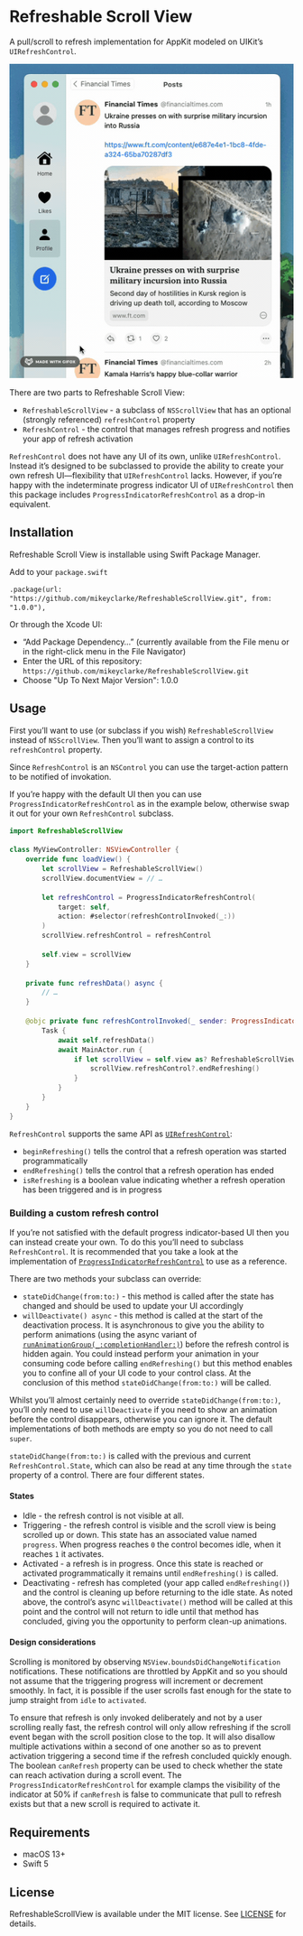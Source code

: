 # Refreshable Scroll View

A pull/scroll to refresh implementation for AppKit modeled on UIKit’s `UIRefreshControl`.

![Demonstration GIF](.github/main.gif)

There are two parts to Refreshable Scroll View:

- `RefreshableScrollView` - a subclass of `NSScrollView` that has an optional (strongly referenced) `refreshControl` property
- `RefreshControl` - the control that manages refresh progress and notifies your app of refresh activation

`RefreshControl` does not have any UI of its own, unlike `UIRefreshControl`. Instead it’s designed to be subclassed to
provide the ability to create your own refresh UI—flexibility that `UIRefreshControl` lacks. However, if you’re happy
with the indeterminate progress indicator UI of `UIRefreshControl` then this package includes `ProgressIndicatorRefreshControl`
as a drop-in equivalent.

## Installation

Refreshable Scroll View is installable using Swift Package Manager.

Add to your `package.swift`

```
.package(url: "https://github.com/mikeyclarke/RefreshableScrollView.git", from: "1.0.0"),
```

Or through the Xcode UI:

- “Add Package Dependency…” (currently available from the File menu or in the right-click menu in the File Navigator)
- Enter the URL of this repository: `https://github.com/mikeyclarke/RefreshableScrollView.git`
- Choose "Up To Next Major Version": 1.0.0

## Usage

First you’ll want to use (or subclass if you wish) `RefreshableScrollView` instead of `NSScrollView`. Then you’ll want
to assign a control to its `refreshControl` property.

Since `RefreshControl` is an `NSControl` you can use the target-action pattern to be notified of invokation.

If you’re happy with the default UI then you can use `ProgressIndicatorRefreshControl` as in the example below,
otherwise swap it out for your own `RefreshControl` subclass.

```swift
import RefreshableScrollView

class MyViewController: NSViewController {
    override func loadView() {
        let scrollView = RefreshableScrollView()
        scrollView.documentView = // …

        let refreshControl = ProgressIndicatorRefreshControl(
            target: self,
            action: #selector(refreshControlInvoked(_:))
        )
        scrollView.refreshControl = refreshControl

        self.view = scrollView
    }

    private func refreshData() async {
        // …
    }

    @objc private func refreshControlInvoked(_ sender: ProgressIndicatorRefreshControl) {
        Task {
            await self.refreshData()
            await MainActor.run {
                if let scrollView = self.view as? RefreshableScrollView {
                    scrollView.refreshControl?.endRefreshing()
                }
            }
        }
    }
}
```

`RefreshControl` supports the same API as [`UIRefreshControl`](https://developer.apple.com/documentation/uikit/uirefreshcontrol#1653347):

- `beginRefreshing()` tells the control that a refresh operation was started programmatically
- `endRefreshing()` tells the control that a refresh operation has ended
- `isRefreshing` is a boolean value indicating whether a refresh operation has been triggered and is in progress

### Building a custom refresh control

If you’re not satisfied with the default progress indicator-based UI then you can instead create your own. To do this
you’ll need to subclass `RefreshControl`. It is recommended that you take a look at the implementation of
[`ProgressIndicatorRefreshControl`](Sources/RefreshableScrollView/ProgressIndicatorRefreshControl.swift) to use as a
reference.

There are two methods your subclass can override:

- `stateDidChange(from:to:)` - this method is called after the state has changed and should be used to update your UI
accordingly
- `willDeactivate() async` - this method is called at the start of the deactivation process. It is asynchronous to give
you the ability to perform animations (using the async variant of [`runAnimationGroup(_:completionHandler:)`](https://developer.apple.com/documentation/appkit/nsanimationcontext/1529847-runanimationgroup))
before the refresh control is hidden again. You could instead perform your animation in your consuming code before
calling `endRefreshing()` but this method enables you to confine all of your UI code to your control class. At
the conclusion of this method `stateDidChange(from:to:)` will be called.

Whilst you’ll almost certainly need to override `stateDidChange(from:to:)`, you’ll only need to use `willDeactivate` if
you need to show an animation before the control disappears, otherwise you can ignore it. The default implementations
of both methods are empty so you do not need to call `super`.

`stateDidChange(from:to:)` is called with the previous and current `RefreshControl.State`, which can also be read at any
time through the `state` property of a control. There are four different states.

#### States

- Idle - the refresh control is not visible at all.
- Triggering - the refresh control is visible and the scroll view is being scrolled up or down. This state has an
associated value named `progress`. When progress reaches `0` the control becomes idle, when it reaches `1` it activates.
- Activated - a refresh is in progress. Once this state is reached or activated programmatically it remains until
`endRefreshing()` is called.
- Deactivating - refresh has completed (your app called `endRefreshing()`) and the control is cleaning up before
returning to the idle state. As noted above, the control’s async `willDeactivate()` method will be called at this point
and the control will not return to idle until that method has concluded, giving you the opportunity to perform clean-up
animations.

#### Design considerations

Scrolling is monitored by observing `NSView.boundsDidChangeNotification` notifications. These notifications are throttled
by AppKit and so you should not assume that the triggering progress will increment or decrement smoothly. In fact, it is
possible if the user scrolls fast enough for the state to jump straight from `idle` to `activated`.

To ensure that refresh is only invoked deliberately and not by a user scrolling really fast, the refresh control will
only allow refreshing if the scroll event began with the scroll position close to the top. It will also disallow
multiple activations within a second of one another so as to prevent activation triggering a second time if the refresh
concluded quickly enough. The boolean `canRefresh` property can be used to check whether the state can reach activation
during a scroll event. The `ProgressIndicatorRefreshControl` for example clamps the visibility of the indicator at 50%
if `canRefresh` is false to communicate that pull to refresh exists but that a new scroll is required to activate it.

## Requirements

- macOS 13+
- Swift 5

## License

RefreshableScrollView is available under the MIT license. See [LICENSE](LICENSE) for details.
